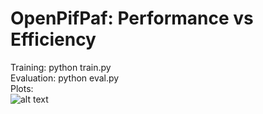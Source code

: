 # OpenPifPaf: Performance vs Efficiency<br />
Training: python train.py<br />
Evaluation: python eval.py<br />
Plots:<br />
![alt text](https://github.com/Rexx3/Final_project_openpifpaf/tree/main/all-images/effnet/0008.jpeg) <br />

